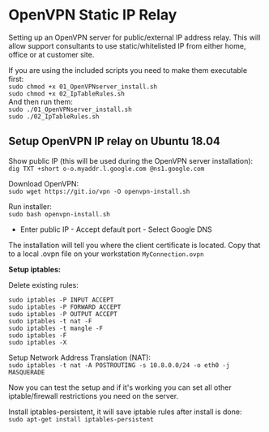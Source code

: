 # OpenVPN Static IP Relay
Setting up an OpenVPN server for public/external IP address relay. This will allow support consultants to use static/whitelisted IP from either home, office or at customer site.

If you are using the included scripts you need to make them executable first:  
`sudo chmod +x 01_OpenVPNserver_install.sh`  
`sudo chmod +x 02_IpTableRules.sh`  
And then run them:  
`sudo ./01_OpenVPNserver_install.sh`  
`sudo ./02_IpTableRules.sh`  

## Setup OpenVPN IP relay on Ubuntu 18.04  

Show public IP (this will be used during the OpenVPN server installation):  
`dig TXT +short o-o.myaddr.l.google.com @ns1.google.com`

Download OpenVPN:  
`sudo wget https://git.io/vpn -O openvpn-install.sh`    

Run installer:  
`sudo bash openvpn-install.sh`  

* Enter public IP - Accept default port - Select Google DNS  

The installation will tell you where the client certificate is located. Copy that to a local .ovpn file on your workstation `MyConnection.ovpn`   

**Setup iptables:**

Delete existing rules:  
```
sudo iptables -P INPUT ACCEPT
sudo iptables -P FORWARD ACCEPT
sudo iptables -P OUTPUT ACCEPT
sudo iptables -t nat -F
sudo iptables -t mangle -F
sudo iptables -F
sudo iptables -X
```

Setup Network Address Translation (NAT):    
`sudo iptables -t nat -A POSTROUTING -s 10.8.0.0/24 -o eth0 -j MASQUERADE`   

Now you can test the setup and if it's working you can set all other iptable/firewall restrictions you need on the server.  

Install iptables-persistent, it will save iptable rules after install is done:  
`sudo apt-get install iptables-persistent`  
